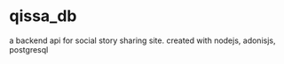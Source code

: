 # qissa_db
 a backend api for social story sharing site.
 created with nodejs, adonisjs, postgresql
